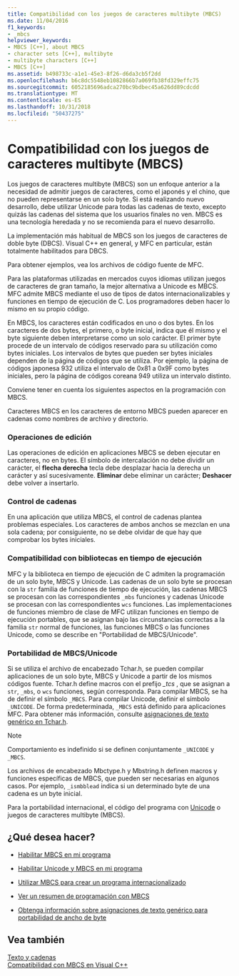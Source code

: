 ```yaml
---
title: Compatibilidad con los juegos de caracteres multibyte (MBCS)
ms.date: 11/04/2016
f1_keywords:
- _mbcs
helpviewer_keywords:
- MBCS [C++], about MBCS
- character sets [C++], multibyte
- multibyte characters [C++]
- MBCS [C++]
ms.assetid: b498733c-a1e1-45e3-8f26-d6da3cb5f2dd
ms.openlocfilehash: b6c8dc5548eb1082866b7a069fb38fd329effc75
ms.sourcegitcommit: 6052185696adca270bc9bdbec45a626dd89cdcdd
ms.translationtype: MT
ms.contentlocale: es-ES
ms.lasthandoff: 10/31/2018
ms.locfileid: "50437275"
---
```

# <a name="support-for-multibyte-character-sets-mbcss"></a>Compatibilidad con los juegos de caracteres multibyte (MBCS)

Los juegos de caracteres multibyte (MBCS) son un enfoque anterior a la necesidad de admitir juegos de caracteres, como el japonés y el chino, que no pueden representarse en un solo byte. Si está realizando nuevo desarrollo, debe utilizar Unicode para todas las cadenas de texto, excepto quizás las cadenas del sistema que los usuarios finales no ven. MBCS es una tecnología heredada y no se recomienda para el nuevo desarrollo.

La implementación más habitual de MBCS son los juegos de caracteres de doble byte (DBCS). Visual C++ en general, y MFC en particular, están totalmente habilitados para DBCS.

Para obtener ejemplos, vea los archivos de código fuente de MFC.

Para las plataformas utilizadas en mercados cuyos idiomas utilizan juegos de caracteres de gran tamaño, la mejor alternativa a Unicode es MBCS. MFC admite MBCS mediante el uso de tipos de datos internacionalizables y funciones en tiempo de ejecución de C. Los programadores deben hacer lo mismo en su propio código.

En MBCS, los caracteres están codificados en uno o dos bytes. En los caracteres de dos bytes, el primero, o byte inicial, indica que él mismo y el byte siguiente deben interpretarse como un solo carácter. El primer byte procede de un intervalo de códigos reservado para su utilización como bytes iniciales. Los intervalos de bytes que pueden ser bytes iniciales dependen de la página de códigos que se utiliza. Por ejemplo, la página de códigos japonesa 932 utiliza el intervalo de 0x81 a 0x9F como bytes iniciales, pero la página de códigos coreana 949 utiliza un intervalo distinto.

Conviene tener en cuenta los siguientes aspectos en la programación con MBCS.

Caracteres MBCS en los caracteres de entorno MBCS pueden aparecer en cadenas como nombres de archivo y directorio.

### <a name="editing-operations"></a>Operaciones de edición

Las operaciones de edición en aplicaciones MBCS se deben ejecutar en caracteres, no en bytes. El símbolo de intercalación no debe dividir un carácter, el **flecha derecha** tecla debe desplazar hacia la derecha un carácter y así sucesivamente. **Eliminar** debe eliminar un carácter; **Deshacer** debe volver a insertarlo.

### <a name="string-handling"></a>Control de cadenas

En una aplicación que utiliza MBCS, el control de cadenas plantea problemas especiales. Los caracteres de ambos anchos se mezclan en una sola cadena; por consiguiente, no se debe olvidar de que hay que comprobar los bytes iniciales.

### <a name="run-time-library-support"></a>Compatibilidad con bibliotecas en tiempo de ejecución

MFC y la biblioteca en tiempo de ejecución de C admiten la programación de un solo byte, MBCS y Unicode. Las cadenas de un solo byte se procesan con la `str` familia de funciones de tiempo de ejecución, las cadenas MBCS se procesan con las correspondientes `_mbs` funciones y cadenas Unicode se procesan con las correspondientes `wcs` funciones. Las implementaciones de funciones miembro de clase de MFC utilizan funciones en tiempo de ejecución portables, que se asignan bajo las circunstancias correctas a la familia `str` normal de funciones, las funciones MBCS o las funciones Unicode, como se describe en "Portabilidad de MBCS/Unicode".

### <a name="mbcsunicode-portability"></a>Portabilidad de MBCS/Unicode

Si se utiliza el archivo de encabezado Tchar.h, se pueden compilar aplicaciones de un solo byte, MBCS y Unicode a partir de los mismos códigos fuente. Tchar.h define macros con el prefijo *_tcs* , que se asignan a `str`, `_mbs`, o `wcs` funciones, según corresponda. Para compilar MBCS, se ha de definir el símbolo `_MBCS`. Para compilar Unicode, definir el símbolo `_UNICODE`. De forma predeterminada, `_MBCS` está definido para aplicaciones MFC. Para obtener más información, consulte [asignaciones de texto genérico en Tchar.h](../text/generic-text-mappings-in-tchar-h.md).

> [!NOTE]
>  Comportamiento es indefinido si se definen conjuntamente `_UNICODE` y `_MBCS`.

Los archivos de encabezado Mbctype.h y Mbstring.h definen macros y funciones específicas de MBCS, que pueden ser necesarias en algunos casos. Por ejemplo, `_ismbblead` indica si un determinado byte de una cadena es un byte inicial.

Para la portabilidad internacional, el código del programa con [Unicode](../text/support-for-unicode.md) o juegos de caracteres multibyte (MBCS).

## <a name="what-do-you-want-to-do"></a>¿Qué desea hacer?

- [Habilitar MBCS en mi programa](../text/international-enabling.md)

- [Habilitar Unicode y MBCS en mi programa](../text/internationalization-strategies.md)

- [Utilizar MBCS para crear un programa internacionalizado](../text/mbcs-programming-tips.md)

- [Ver un resumen de programación con MBCS](../text/mbcs-programming-tips.md)

- [Obtenga información sobre asignaciones de texto genérico para portabilidad de ancho de byte](../text/generic-text-mappings-in-tchar-h.md)

## <a name="see-also"></a>Vea también

[Texto y cadenas](../text/text-and-strings-in-visual-cpp.md)<br/>
[Compatibilidad con MBCS en Visual C++](../text/mbcs-support-in-visual-cpp.md)